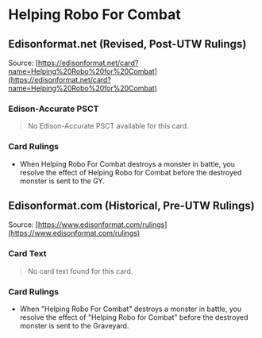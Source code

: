 # Helping Robo For Combat

## Edisonformat.net (Revised, Post-UTW Rulings)

Source: [https://edisonformat.net/card?name=Helping%20Robo%20for%20Combat](https://edisonformat.net/card?name=Helping%20Robo%20for%20Combat)

### Edison-Accurate PSCT

> No Edison-Accurate PSCT available for this card.

### Card Rulings

*   When Helping Robo For Combat destroys a monster in battle, you resolve the effect of Helping Robo for Combat before the destroyed monster is sent to the GY.


## Edisonformat.com (Historical, Pre-UTW Rulings)

Source: [https://www.edisonformat.com/rulings](https://www.edisonformat.com/rulings)

### Card Text

> No card text found for this card.

### Card Rulings

*   When "Helping Robo For Combat" destroys a monster in battle, you resolve the effect of "Helping Robo for Combat" before the destroyed monster is sent to the Graveyard.


